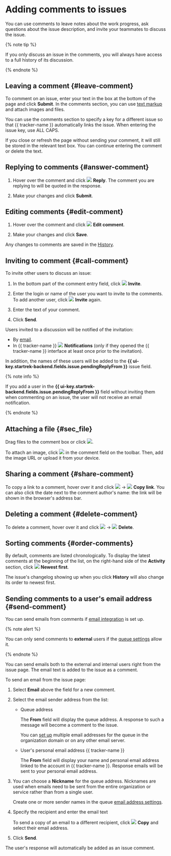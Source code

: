 # Adding comments to issues

You can use comments to leave notes about the work progress, ask questions about the issue description, and invite your teammates to discuss the issue.

{% note tip %}

If you only discuss an issue in the comments, you will always have access to a full history of its discussion.

{% endnote %}

## Leaving a comment {#leave-comment}

To comment on an issue, enter your text in the box at the bottom of the page and click **Submit**. In the comments section, you can use [text markup](markup.md) and attach images and files.

You can use the comments section to specify a key for a different issue so that {{ tracker-name }} automatically links the issue. When entering the issue key, use ALL CAPS.


If you close or refresh the page without sending your comment, it will still be stored in the relevant text box. You can continue entering the comment or delete the text.

## Replying to comments {#answer-comment}

1. Hover over the comment and click ![](../../_assets/tracker/svg/icon-reply.svg) **Reply**. The comment you are replying to will be quoted in the response.

1. Make your changes and click **Submit**.

## Editing comments {#edit-comment}

1. Hover over the comment and click ![](../../_assets/tracker/svg/icon-edit.svg) **Edit comment**.

1. Make your changes and click **Save**.

Any changes to comments are saved in the [History](history.md).

## Inviting to comment {#call-comment}

To invite other users to discuss an issue:

1. In the bottom part of the comment entry field, click ![](../../_assets/tracker/svg/icon-call.svg) **Invite**.

1. Enter the login or name of the user you want to invite to the comments. To add another user, click ![](../../_assets/tracker/svg/icon-call.svg) **Invite** again.

1. Enter the text of your comment.

1. Click **Send**.

Users invited to a discussion will be notified of the invitation:
* By [email](notification-settings.md).
* In {{ tracker-name }} ![](../../_assets/tracker/svg/bell_2.svg) **Notifications** (only if they opened the {{ tracker-name }} interface at least once prior to the invitation).

In addition, the names of these users will be added to the **{{ ui-key.startrek-backend.fields.issue.pendingReplyFrom }}** issue field.

{% note info %}

If you add a user in the **{{ ui-key.startrek-backend.fields.issue.pendingReplyFrom }}** field without inviting them when commenting on an issue, the user will not receive an email notification.

{% endnote %}

## Attaching a file {#sec_file}

Drag files to the comment box or click ![](../../_assets/tracker/svg/icon-file.svg).

To attach an image, click ![](../../_assets/tracker/text-edit/image.svg) in the comment field on the toolbar. Then, add the image URL or upload it from your device.

## Sharing a comment {#share-comment}

To copy a link to a comment, hover over it and click ![](../../_assets/horizontal-ellipsis.svg) → ![](../../_assets/tracker/text-edit/link.svg) **Copy link**. You can also click the date next to the comment author's name: the link will be shown in the browser's address bar.

## Deleting a comment {#delete-comment}

To delete a comment, hover over it and click ![](../../_assets/horizontal-ellipsis.svg) → ![](../../_assets/tracker/svg/icon-remove.svg) **Delete**.



## Sorting comments {#order-comments}

By default, comments are listed chronologically. To display the latest comments at the beginning of the list, on the right-hand side of the **Activity** section, click ![](../../_assets/tracker/svg/new-first.svg) **Newest first**.

The issue's changelog showing up when you click **History** will also change its order to newest first.

## Sending comments to a user's email address {#send-comment}

You can send emails from comments if [email integration](../manager/queue-mail.md) is set up.

{% note alert %}

You can only send comments to **external** users if the [queue settings](../manager/edit-queue-general.md) allow it.

{% endnote %}

You can send emails both to the external and internal users right from the issue page. The email text is added to the issue as a comment.

To send an email from the issue page:

1. Select **Email** above the field for a new comment.

1. Select the email sender address from the list:

   * Queue address

      The **From** field will display the queue address. A response to such a message will become a comment to the issue.

      You can [set up](../manager/queue-mail.md) multiple email addresses for the queue in the organization domain or on any other email server.

   * User's personal email address {{ tracker-name }}

      The **From** field will display your name and personal email address linked to the account in {{ tracker-name }}. Response emails will be sent to your personal email address.

1. You can choose a **Nickname** for the queue address. Nicknames are used when emails need to be sent from the entire organization or service rather than from a single user.

   Create one or more sender names in the queue [email address settings](../manager/queue-mail.md).

1. Specify the recipient and enter the email text

   To send a copy of an email to a different recipient, click ![](../../_assets/tracker/svg/icon-add.svg) **Copy** and select their email address.

1. Click **Send**.

The user's response will automatically be added as an issue comment.
